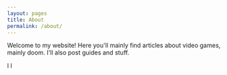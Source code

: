 ```yaml
---
layout: pages
title: About
permalink: /about/
---
```

Welcome to my website! Here you'll mainly find articles about video games, mainly doom. I'll also post guides and stuff.

I l
<!--stackedit_data:
eyJoaXN0b3J5IjpbLTE3NjUxNjg2MTJdfQ==
-->